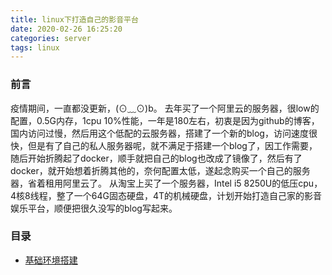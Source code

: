 ```yaml
---
title: linux下打造自己的影音平台
date: 2020-02-26 16:25:20
categories: server
tags: linux
---
```


### 前言

疫情期间，一直都没更新，(⊙﹏⊙)b。
去年买了一个阿里云的服务器，很low的配置，0.5G内存，1cpu 10%性能，一年是180左右，初衷是因为github的博客，国内访问过慢，然后用这个低配的云服务器，搭建了一个新的blog，访问速度很快，但是有了自己的私人服务器呢，就不满足于搭建一个blog了，因工作需要，随后开始折腾起了docker，顺手就把自己的blog也改成了镜像了，然后有了docker，就开始想着折腾其他的，奈何配置太低，遂起念购买一个自己的服务器，省着租用阿里云了。
从淘宝上买了一个服务器，Intel i5 8250U的低压cpu，4核8线程，整了一个64G固态硬盘，4T的机械硬盘，计划开始打造自己家的影音娱乐平台，顺便把很久没写的blog写起来。

### 目录

- [基础环境搭建](/2020/02/26/2020/2020-02-26-linux-nas-2/)